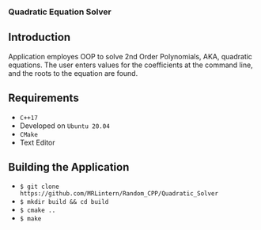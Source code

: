 ### Quadratic Equation Solver

## Introduction

Application employes OOP to solve 2nd Order Polynomials, AKA, quadratic equations.
The user enters values for the coefficients at the command line, and the roots to 
the equation are found.

## Requirements

* `C++17`
* Developed on `Ubuntu 20.04`
* `CMake`
* Text Editor
       
## Building the Application

* `$ git clone https://github.com/MRLintern/Random_CPP/Quadratic_Solver`
* `$ mkdir build && cd build`
* `$ cmake ..`
* `$ make`

